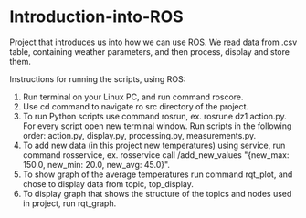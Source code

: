 # Introduction-into-ROS
Project that introduces us into how we can use ROS. We  read data from .csv table, containing weather parameters, and then process, display and store them.

Instructions for running the scripts, using ROS:

1. Run terminal on your Linux PC, and run command roscore.
2. Use cd command to navigate ro src directory of the project.
3. To run Python scripts use command rosrun, ex. rosrune dz1 action.py. For every script open new terminal window. Run scripts in the following order:
action.py, display.py, processing.py, measurements.py.
4. To add new data (in this project new temperatures) using service, run command rosservice, ex. rosservice call /add_new_values "{new_max: 150.0, new_min: 20.0, new_avg: 45.0}".
5. To show graph of the average temperatures run command rqt_plot, and chose to display data from topic, top_display.
6. To display graph that shows the structure of the topics and nodes used in project, run rqt_graph.
